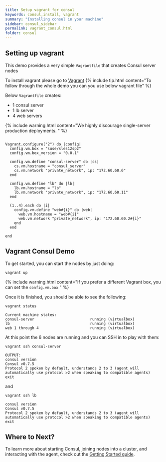 ```yaml
---
title: Setup vagrant for consul
keywords: consul,install, vagrant
summary: "Installing consul in your machine"
sidebar: consul_sidebar
permalink: vagrant_consul.html
folder: consul
---
```


## Setting up vagrant
This demo provides a very simple `Vagrantfile` that creates Consul server nodes

To install vagrant please go to [Vagrant](https://www.vagrantup.com/downloads.html)
{% include tip.html content="To follow through the whole demo you can you use below vagrant file" %}

Below `Vagrantfile` creates:
- 1 consul server 
- 1 lb server
- 4 web servers

{% include warning.html content="We highly discourage single-server production deployments.  " %}

```shell

Vagrant.configure("2") do |config|
  config.vm.box = "suse/sles12sp2"
  config.vm.box_version = "0.0.1"

  config.vm.define "consul-server" do |cs|
    cs.vm.hostname = "consul_server"
    cs.vm.network "private_network", ip: "172.60.60.6"
  end

  config.vm.define "lb" do |lb|
    lb.vm.hostname = "lb"
    lb.vm.network "private_network", ip: "172.60.60.11"
  end

  (1..4).each do |i|
    config.vm.define "web#{i}" do |web|
      web.vm.hostname = "web#{i}"
      web.vm.network "private_network", ip: "172.60.60.2#{i}"
    end
  end

end

```

## Vagrant Consul Demo
To get started, you can start the nodes by just doing:

```shell
vagrant up
```

{% include warning.html content="If you prefer a different Vagrant box, you can set the `config.vm.box` " %}

Once it is finished, you should be able to see the following:

```shell
vagrant status
```
```
Current machine states:
consul-server                         running (virtualbox)
lb                                    running (virtualbox)
web 1 through 4                       running (virtualbox)     
```

At this point the 6 nodes are running and you can SSH in to play with them:

```shell
vagrant ssh consul-server
```

```
OUTPUT:
consul version
Consul v0.7.5
Protocol 2 spoken by default, understands 2 to 3 (agent will automatically use protocol >2 when speaking to compatible agents)
exit
```

and

```shell
vagrant ssh lb
```
```
consul version
Consul v0.7.5
Protocol 2 spoken by default, understands 2 to 3 (agent will automatically use protocol >2 when speaking to compatible agents)
exit
```

## Where to Next?

To learn more about starting Consul, joining nodes into a cluster, and
interacting with the agent, check out the [Getting Started guide](consul_prerequisites.html).